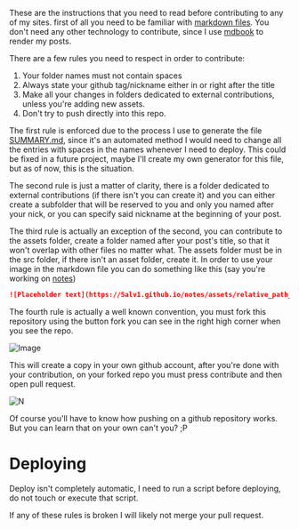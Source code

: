 These are the instructions that you need to read before contributing to any of my sites. first of all you need to be familiar with [markdown files](https://www.markdownguide.org/getting-started/). You don't need any other technology to contribute, since I use [mdbook](https://rust-lang.github.io/mdBook/) to render my posts.

There are a few rules you need to respect in order to contribute:
1. Your folder names must not contain spaces
2. Always state your github tag/nickname either in or right after the title
3. Make all your changes in folders dedicated to external contributions, unless you're adding new assets.
4. Don't try to push directly into this repo.

The first rule is enforced due to the process I use to generate the file [SUMMARY.md](https://rust-lang.github.io/mdBook/format/summary.html), since it's an automated method I would need to change all the entries with spaces in the names whenever I need to deploy. This could be fixed in a future project, maybe I'll create my own generator for this file, but as of now, this is the situation.

The second rule is just a matter of clarity, there is a folder dedicated to external contributions (if there isn't you can create it) and you can either create a subfolder that will be reserved to you and only you named after your nick, or you can specify said nickname at the beginning of your post.

The third rule is actually an exception of the second, you can contribute to the assets folder, create a folder named after your post's title, so that it won't overlap with other files no matter what. The assets folder must be in the src folder, if there isn't an asset folder, create it. In order to use your image in the markdown file you can do something like this (say you're working on [notes](https://5alv1.github.io/notes))

```md
![Placeholder text](https://5alv1.github.io/notes/assets/relative_path_to_image)
```

The fourth rule is actually a well known convention, you must fork this repository using the button fork you can see in the right high corner when you see the repo.

![Image](https://5alv1.github.io/assets/C0ntr1bu710n_1n57ruc710n5/fork.jpg)

This will create a copy in your own github account, after you're done with your contribution, on your forked repo you must press contribute and then open pull request.

![N](https://5alv1.github.io/assets/C0ntr1bu710n_1n57ruc710n5/pull.jpg)

Of course you'll have to know how pushing on a github repository works. But you can learn that on your own can't you? ;P

# Deploying
Deploy isn't completely automatic, I need to run a script before deploying, do not touch or execute that script.

If any of these rules is broken I will likely not merge your pull request.